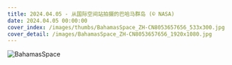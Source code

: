 ```yaml
---
title: 2024.04.05 - 从国际空间站拍摄的巴哈马群岛 (© NASA)
date: 2024.04.05 00:00:00
cover_index: /images/thumbs/BahamasSpace_ZH-CN8053657656_533x300.jpg
cover_detail: /images/BahamasSpace_ZH-CN8053657656_1920x1080.jpg
---
```


![BahamasSpace](/images/BahamasSpace_ZH-CN8053657656_1920x1080.jpg)
